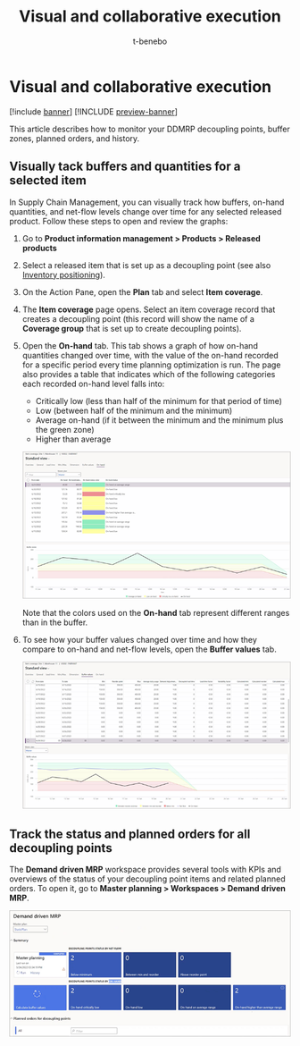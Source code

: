 ﻿---
title: Visual and collaborative execution
description: This article describes how to monitor your DDMRP decoupling points, buffer zones, planned orders, and history.
author: t-benebo
ms.date: 06/30/2022
ms.topic: article
ms.search.form:
audience: Application User
ms.reviewer: kamaybac
ms.search.region: Global
ms.author: benebotg
ms.search.validFrom: 2022-06-30
ms.dyn365.ops.version: 10.0.28
---

# Visual and collaborative execution

[!include [banner](../../includes/banner.md)]
[!INCLUDE [preview-banner](../../includes/preview-banner.md)]

This article describes how to monitor your DDMRP decoupling points, buffer zones, planned orders, and history.

## Visually tack buffers and quantities for a selected item

In Supply Chain Management, you can visually track how buffers, on-hand quantities, and net-flow levels change over time for any selected released product. Follow these steps to open and review the graphs:

1. Go to **Product information management \> Products \> Released products**
1. Select a released item that is set up as a decoupling point (see also [Inventory positioning](ddmrp-inventory-positioning.md)).
1. On the Action Pane, open the **Plan** tab and select **Item coverage**.
1. The **Item coverage** page opens. Select an item coverage record that creates a decoupling point (this record will show the name of a **Coverage group** that is set up to create decoupling points).
1. Open the **On-hand** tab. This tab shows a graph of how on-hand quantities changed over time, with the value of the on-hand recorded for a specific period every time planning optimization is run. The page also provides a table that indicates which of the following categories each recorded on-hand level falls into:

    - Critically low (less than half of the minimum for that period of time)
    - Low (between half of the minimum and the minimum)
    - Average on-hand (if it between the minimum and the minimum plus the green zone)
    - Higher than average

    ![The on-hand tab showing historical on-hand levels.](media/ddmrp-on-hand-graph.png "The on-hand tab showing historical on-hand levels")

    Note that the colors used on the **On-hand** tab represent different ranges than in the buffer.

1. To see how your buffer values changed over time and how they compare to on-hand and net-flow levels, open the **Buffer values** tab.

    ![The buffer values tab showing historical on-hand and net-flow levels.](media/ddmrp-buffer-values-graph.png "The buffer values tab showing historical on-hand and net-flow levels")

## Track the status and planned orders for all decoupling points

The **Demand driven MRP** workspace provides several tools with KPIs and overviews of the status of your decoupling point items and related planned orders. To open it, go to **Master planning \> Workspaces \> Demand driven MRP**. <!-- KFM: It would be nice to provide some more details here. -->

![The Demand driven MRP workspace.](media/ddmrp-workspace.png "The Demand driven MRP workspace")

<!-- KFM: The following pages still require documentation; note also that the final page title contains a misspelling:  

- Decoupling points status by net flow
- Decoupling points status by on-hand
- Planned orders for decoupling points
- Cleanup decoupling point buffer values

-->